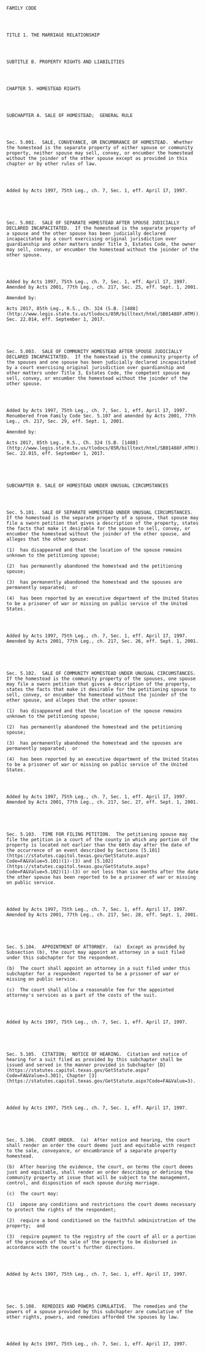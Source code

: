﻿
    
    
    	
    					
    
    
    FAMILY CODE
    
      
    
    
    TITLE 1. THE MARRIAGE RELATIONSHIP
    
      
    
    
    SUBTITLE B. PROPERTY RIGHTS AND LIABILITIES
    
      
    
    
    CHAPTER 5. HOMESTEAD RIGHTS
    
      
    
    
    SUBCHAPTER A. SALE OF HOMESTEAD;  GENERAL RULE
    
      
    
    
    Sec. 5.001.  SALE, CONVEYANCE, OR ENCUMBRANCE OF HOMESTEAD.  Whether the homestead is the separate property of either spouse or community property, neither spouse may sell, convey, or encumber the homestead without the joinder of the other spouse except as provided in this chapter or by other rules of law.
    
    
    
    
    Added by Acts 1997, 75th Leg., ch. 7, Sec. 1, eff. April 17, 1997.
    
    
    
    
    
    Sec. 5.002.  SALE OF SEPARATE HOMESTEAD AFTER SPOUSE JUDICIALLY DECLARED INCAPACITATED.  If the homestead is the separate property of a spouse and the other spouse has been judicially declared incapacitated by a court exercising original jurisdiction over guardianship and other matters under Title 3, Estates Code, the owner may sell, convey, or encumber the homestead without the joinder of the other spouse.
    
    
    
    
    Added by Acts 1997, 75th Leg., ch. 7, Sec. 1, eff. April 17, 1997.  Amended by Acts 2001, 77th Leg., ch. 217, Sec. 25, eff. Sept. 1, 2001.
    
    Amended by: 
    
    Acts 2017, 85th Leg., R.S., Ch. 324 (S.B. [1488](http://www.legis.state.tx.us/tlodocs/85R/billtext/html/SB01488F.HTM)), Sec. 22.014, eff. September 1, 2017.
    
    
    
    
    
    Sec. 5.003.  SALE OF COMMUNITY HOMESTEAD AFTER SPOUSE JUDICIALLY DECLARED INCAPACITATED.  If the homestead is the community property of the spouses and one spouse has been judicially declared incapacitated by a court exercising original jurisdiction over guardianship and other matters under Title 3, Estates Code, the competent spouse may sell, convey, or encumber the homestead without the joinder of the other spouse.
    
    
    
    
    Added by Acts 1997, 75th Leg., ch. 7, Sec. 1, eff. April 17, 1997.  Renumbered from Family Code Sec. 5.107 and amended by Acts 2001, 77th Leg., ch. 217, Sec. 29, eff. Sept. 1, 2001.
    
    Amended by: 
    
    Acts 2017, 85th Leg., R.S., Ch. 324 (S.B. [1488](http://www.legis.state.tx.us/tlodocs/85R/billtext/html/SB01488F.HTM)), Sec. 22.015, eff. September 1, 2017.
    
    
    
    
    
    SUBCHAPTER B. SALE OF HOMESTEAD UNDER UNUSUAL CIRCUMSTANCES
    
      
    
    
    Sec. 5.101.  SALE OF SEPARATE HOMESTEAD UNDER UNUSUAL CIRCUMSTANCES.  If the homestead is the separate property of a spouse, that spouse may file a sworn petition that gives a description of the property, states the facts that make it desirable for the spouse to sell, convey, or encumber the homestead without the joinder of the other spouse, and alleges that the other spouse:
    
    (1)  has disappeared and that the location of the spouse remains unknown to the petitioning spouse;
    
    (2)  has permanently abandoned the homestead and the petitioning spouse;
    
    (3)  has permanently abandoned the homestead and the spouses are permanently separated;  or
    
    (4)  has been reported by an executive department of the United States to be a prisoner of war or missing on public service of the United States.
    
    
    
    
    Added by Acts 1997, 75th Leg., ch. 7, Sec. 1, eff. April 17, 1997.  Amended by Acts 2001, 77th Leg., ch. 217, Sec. 26, eff. Sept. 1, 2001.
    
    
    
    
    
    Sec. 5.102.  SALE OF COMMUNITY HOMESTEAD UNDER UNUSUAL CIRCUMSTANCES.  If the homestead is the community property of the spouses, one spouse may file a sworn petition that gives a description of the property, states the facts that make it desirable for the petitioning spouse to sell, convey, or encumber the homestead without the joinder of the other spouse, and alleges that the other spouse:
    
    (1)  has disappeared and that the location of the spouse remains unknown to the petitioning spouse;
    
    (2)  has permanently abandoned the homestead and the petitioning spouse;
    
    (3)  has permanently abandoned the homestead and the spouses are permanently separated;  or
    
    (4)  has been reported by an executive department of the United States to be a prisoner of war or missing on public service of the United States.
    
    
    
    
    Added by Acts 1997, 75th Leg., ch. 7, Sec. 1, eff. April 17, 1997.  Amended by Acts 2001, 77th Leg., ch. 217, Sec. 27, eff. Sept. 1, 2001.
    
    
    
    
    
    Sec. 5.103.  TIME FOR FILING PETITION.  The petitioning spouse may file the petition in a court of the county in which any portion of the property is located not earlier than the 60th day after the date of the occurrence of an event described by Sections [5.101](https://statutes.capitol.texas.gov/GetStatute.aspx?Code=FA&Value=5.101)(1)-(3) and [5.102](https://statutes.capitol.texas.gov/GetStatute.aspx?Code=FA&Value=5.102)(1)-(3) or not less than six months after the date the other spouse has been reported to be a prisoner of war or missing on public service.
    
    
    
    
    Added by Acts 1997, 75th Leg., ch. 7, Sec. 1, eff. April 17, 1997.  Amended by Acts 2001, 77th Leg., ch. 217, Sec. 28, eff. Sept. 1, 2001.
    
    
    
    
    
    Sec. 5.104.  APPOINTMENT OF ATTORNEY.  (a)  Except as provided by Subsection (b), the court may appoint an attorney in a suit filed under this subchapter for the respondent.
    
    (b)  The court shall appoint an attorney in a suit filed under this subchapter for a respondent reported to be a prisoner of war or missing on public service.
    
    (c)  The court shall allow a reasonable fee for the appointed attorney's services as a part of the costs of the suit.
    
    
    
    
    Added by Acts 1997, 75th Leg., ch. 7, Sec. 1, eff. April 17, 1997.
    
    
    
    
    
    Sec. 5.105.  CITATION;  NOTICE OF HEARING.  Citation and notice of hearing for a suit filed as provided by this subchapter shall be issued and served in the manner provided in Subchapter [D](https://statutes.capitol.texas.gov/GetStatute.aspx?Code=FA&Value=3.301), Chapter [3](https://statutes.capitol.texas.gov/GetStatute.aspx?Code=FA&Value=3).
    
    
    
    
    Added by Acts 1997, 75th Leg., ch. 7, Sec. 1, eff. April 17, 1997.
    
    
    
    
    
    Sec. 5.106.  COURT ORDER.  (a)  After notice and hearing, the court shall render an order the court deems just and equitable with respect to the sale, conveyance, or encumbrance of a separate property homestead.
    
    (b)  After hearing the evidence, the court, on terms the court deems just and equitable, shall render an order describing or defining the community property at issue that will be subject to the management, control, and disposition of each spouse during marriage.
    
    (c)  The court may:
    
    (1)  impose any conditions and restrictions the court deems necessary to protect the rights of the respondent;
    
    (2)  require a bond conditioned on the faithful administration of the property;  and
    
    (3)  require payment to the registry of the court of all or a portion of the proceeds of the sale of the property to be disbursed in accordance with the court's further directions.
    
    
    
    
    Added by Acts 1997, 75th Leg., ch. 7, Sec. 1, eff. April 17, 1997.
    
    
    
    
    
    Sec. 5.108.  REMEDIES AND POWERS CUMULATIVE.  The remedies and the powers of a spouse provided by this subchapter are cumulative of the other rights, powers, and remedies afforded the spouses by law.
    
    
    
    
    Added by Acts 1997, 75th Leg., ch. 7, Sec. 1, eff. April 17, 1997.
    
    
    
    
    				
